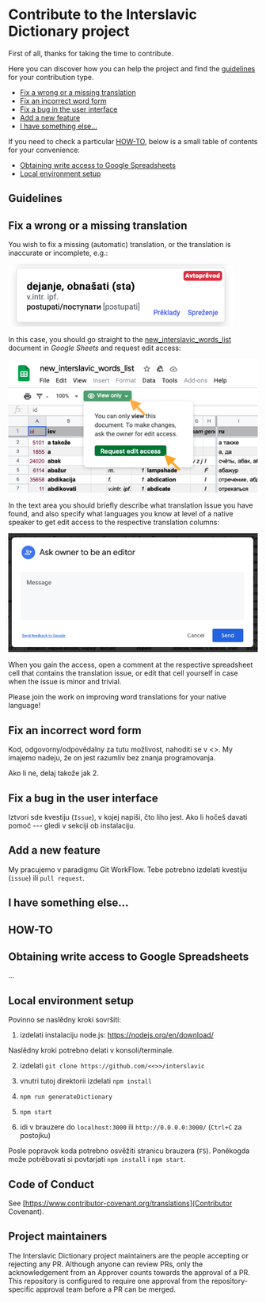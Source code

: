 # Contribute to the Interslavic Dictionary project

First of all, thanks for taking the time to contribute.

Here you can discover how you can help the project and find the [guidelines](#guidelines) for your contribution type.

* [Fix a wrong or a missing translation](#fix-a-translation)
* [Fix an incorrect word form](#fix-word-form)
* [Fix a bug in the user interface](#fix-ui-bug)
* [Add a new feature](#add-a-feature)
* [I have something else...](#something-else)

If you need to check a particular [HOW-TO](#how-to), below is a small table of contents for your convenience:

* [Obtaining write access to Google Spreadsheets](#google-spreadsheets)
* [Local environment setup](#local-environment-setup)

## Guidelines

<a id="fix-a-translation"></a>
## Fix a wrong or a missing translation

You wish to fix a missing (automatic) translation, or the translation is inaccurate or incomplete, e.g.:

![An example of a missing translation](docs/assets/ui-example-translation.png)

In this case, you should go straight to the [new_interslavic_words_list](https://docs.google.com/spreadsheets/d/1N79e_yVHDo-d026HljueuKJlAAdeELAiPzdFzdBuKbY) document in _Google Sheets_ and request edit access:

![Request edit access](docs/assets/gsheets-request-access.png)

In the text area you should briefly describe what translation issue you have found, and also specify what languages you know at level of a native speaker to get edit access to the respective translation columns:

![Ask owner form](docs/assets/gsheets-ask-owner.png)

When you gain the access, open a comment at the respective spreadsheet cell that contains the translation issue, or edit that cell yourself in case when the issue is minor and trivial.

Please join the work on improving word translations for your native language!

<a id="fix-word-form"></a>
## Fix an incorrect word form

Kod, odgovorny/odpovědalny za tutu možlivost, nahoditi se v <<LINK>>. My imajemo nadeju, že on jest razumliv bez znanja programovanja.

Ako li ne, delaj takože jak 2. 

<a id="fix-ui-bug"></a>
## Fix a bug in the user interface

Iztvori sde kvestiju (`Issue`), v kojej napiši, čto liho jest. Ako li hočeš davati pomoč --- gledi v sekciji ob instalaciju.

<a id="add-a-feature"></a>
## Add a new feature

My pracujemo v paradigmu Git WorkFlow. Tebe potrebno izdelati kvestiju (`issue`) ili `pull request`.

<a id="something-else"></a>
## I have something else...

## HOW-TO

<a id="google-spreadsheets"></a>
## Obtaining write access to Google Spreadsheets

...

<a id="local-environment-setup"></a>
## Local environment setup

Povinno se naslědny kroki sovršiti:

1) izdelati instalaciju node.js: https://nodejs.org/en/download/

Naslědny kroki potrebno delati v konsoli/terminale.

2) izdelati `git clone https://github.com/<<>>/interslavic`

3) vnutri tutoj direktorii izdelati `npm install`

4) `npm run generateDictionary`

5) `npm start`

6) idi v brauzere do `localhost:3000` ili  `http://0.0.0.0:3000/` (`Ctrl+C` za postojku)

Posle popravok koda potrebno osvěžiti stranicu brauzera (`F5`). Poněkogda može potrěbovati si povtarjati `npm install` i `npm start`.

## Code of Conduct

See [https://www.contributor-covenant.org/translations](Contributor Covenant).

## Project maintainers

The Interslavic Dictionary project maintainers are the people accepting or rejecting any PR.
Although anyone can review PRs, only the acknowledgement from an Approver counts towards the approval of a PR.
This repository is configured to require one approval from the repository-specific approval team before a PR can be merged.

